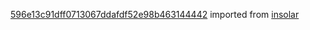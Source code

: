 [596e13c91dff0713067ddafdf52e98b463144442](https://github.com/insolar/insolar/commit/596e13c91dff0713067ddafdf52e98b463144442) imported from [insolar](https://github.com/insolar/insolar)
